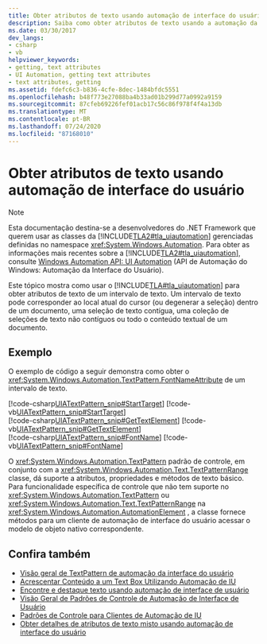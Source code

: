 ```yaml
---
title: Obter atributos de texto usando automação de interface do usuário
description: Saiba como obter atributos de texto usando a automação da interface do usuário. Consulte um exemplo de código que obtém atributos de texto de um intervalo de texto.
ms.date: 03/30/2017
dev_langs:
- csharp
- vb
helpviewer_keywords:
- getting, text attributes
- UI Automation, getting text attributes
- text attributes, getting
ms.assetid: fdefc6c3-b836-4cfe-8dec-1484bfdc5551
ms.openlocfilehash: b48f773e27088ba4b33ad01b299d77a0992a9159
ms.sourcegitcommit: 87cfeb69226fef01acb17c56c86f978f4f4a13db
ms.translationtype: MT
ms.contentlocale: pt-BR
ms.lasthandoff: 07/24/2020
ms.locfileid: "87168010"
---
```

# <a name="obtain-text-attributes-using-ui-automation"></a>Obter atributos de texto usando automação de interface do usuário
> [!NOTE]
> Esta documentação destina-se a desenvolvedores do .NET Framework que querem usar as classes da [!INCLUDE[TLA2#tla_uiautomation](../../../includes/tla2sharptla-uiautomation-md.md)] gerenciadas definidas no namespace <xref:System.Windows.Automation>. Para obter as informações mais recentes sobre a [!INCLUDE[TLA2#tla_uiautomation](../../../includes/tla2sharptla-uiautomation-md.md)], consulte [Windows Automation API: UI Automation](/windows/win32/winauto/entry-uiauto-win32) (API de Automação do Windows: Automação da Interface do Usuário).  
  
 Este tópico mostra como usar o [!INCLUDE[TLA#tla_uiautomation](../../../includes/tlasharptla-uiautomation-md.md)] para obter atributos de texto de um intervalo de texto. Um intervalo de texto pode corresponder ao local atual do cursor (ou degenerar a seleção) dentro de um documento, uma seleção de texto contígua, uma coleção de seleções de texto não contíguos ou todo o conteúdo textual de um documento.  
  
## <a name="example"></a>Exemplo  
 O exemplo de código a seguir demonstra como obter o <xref:System.Windows.Automation.TextPattern.FontNameAttribute> de um intervalo de texto.  
  
 [!code-csharp[UIATextPattern_snip#StartTarget](../../../samples/snippets/csharp/VS_Snippets_Wpf/UIATextPattern_snip/CSharp/SearchWindow.cs#starttarget)]
 [!code-vb[UIATextPattern_snip#StartTarget](../../../samples/snippets/visualbasic/VS_Snippets_Wpf/UIATextPattern_snip/VisualBasic/SearchWindow.vb#starttarget)]  
[!code-csharp[UIATextPattern_snip#GetTextElement](../../../samples/snippets/csharp/VS_Snippets_Wpf/UIATextPattern_snip/CSharp/SearchWindow.cs#gettextelement)]
[!code-vb[UIATextPattern_snip#GetTextElement](../../../samples/snippets/visualbasic/VS_Snippets_Wpf/UIATextPattern_snip/VisualBasic/SearchWindow.vb#gettextelement)]  
[!code-csharp[UIATextPattern_snip#FontName](../../../samples/snippets/csharp/VS_Snippets_Wpf/UIATextPattern_snip/CSharp/SearchWindow.cs#fontname)]
[!code-vb[UIATextPattern_snip#FontName](../../../samples/snippets/visualbasic/VS_Snippets_Wpf/UIATextPattern_snip/VisualBasic/SearchWindow.vb#fontname)]  
  
 O <xref:System.Windows.Automation.TextPattern> padrão de controle, em conjunto com a <xref:System.Windows.Automation.Text.TextPatternRange> classe, dá suporte a atributos, propriedades e métodos de texto básico. Para funcionalidade específica de controle que não tem suporte no <xref:System.Windows.Automation.TextPattern> ou <xref:System.Windows.Automation.Text.TextPatternRange> na <xref:System.Windows.Automation.AutomationElement> , a classe fornece métodos para um cliente de automação de interface do usuário acessar o modelo de objeto nativo correspondente.  
  
## <a name="see-also"></a>Confira também

- [Visão geral de TextPattern de automação da interface do usuário](ui-automation-textpattern-overview.md)
- [Acrescentar Conteúdo a um Text Box Utilizando Automação de IU](add-content-to-a-text-box-using-ui-automation.md)
- [Encontre e destaque texto usando automação de interface de usuário](find-and-highlight-text-using-ui-automation.md)
- [Visão Geral de Padrões de Controle de Automação de Interface de Usuário](ui-automation-control-patterns-overview.md)
- [Padrões de Controle para Clientes de Automação de IU](ui-automation-control-patterns-for-clients.md)
- [Obter detalhes de atributos de texto misto usando automação de interface do usuário](obtain-mixed-text-attribute-details-using-ui-automation.md)
